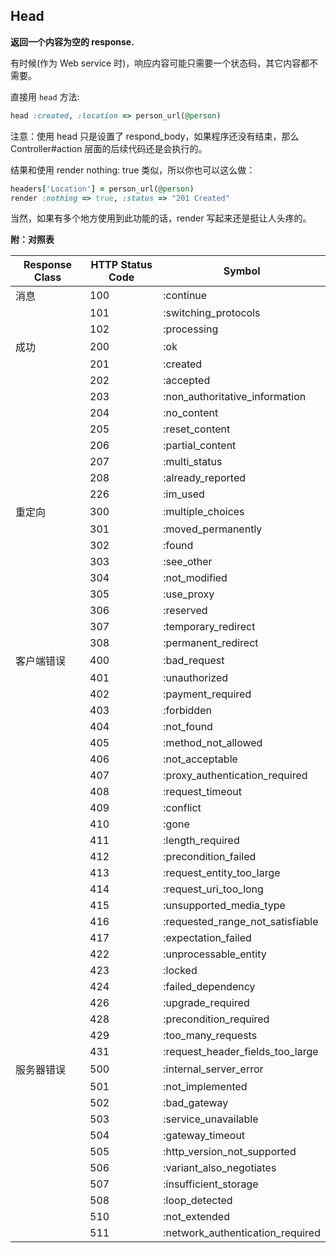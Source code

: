 ## Head

**返回一个内容为空的 response.**

有时候(作为 Web service 时)，响应内容可能只需要一个状态码，其它内容都不需要。

直接用 `head` 方法:

```ruby
head :created, :location => person_url(@person)
```

注意：使用 head 只是设置了 respond_body，如果程序还没有结束，那么 Controller#action 层面的后续代码还是会执行的。

结果和使用 render nothing: true 类似，所以你也可以这么做：

```ruby
headers['Location'] = person_url(@person)
render :nothing => true, :status => "201 Created"
```

当然，如果有多个地方使用到此功能的话，render 写起来还是挺让人头疼的。

**附：对照表**

|Response Class | HTTP Status Code |	Symbol |
|--|--|--|
| 消息 |	100|	:continue|
||101 |	:switching_protocols |
||102 |	:processing |
| 成功 |	200 |	:ok
||201 |	:created |
| |202 |	:accepted |
| |203 |	:non_authoritative_information |
| |204 |	:no_content |
| |205 |	:reset_content |
| |206 |	:partial_content |
| |207 |	:multi_status |
| |208 |	:already_reported |
| |226 |	:im_used |
| 重定向 |	300 |	:multiple_choices
| |301 |	:moved_permanently |
| |302 |	:found |
| |303 |	:see_other |
| |304 |	:not_modified |
| |305 |	:use_proxy |
| |306 |	:reserved |
| |307 |	:temporary_redirect |
| |308 |	:permanent_redirect |
| 客户端错误 |	400	| :bad_request
||401 |	:unauthorized |
||402 |	:payment_required |
||403 |	:forbidden |
||404 |	:not_found |
||405 |	:method_not_allowed |
||406 |	:not_acceptable |
||407 |	:proxy_authentication_required |
||408 |	:request_timeout |
||409 |	:conflict |
||410 |	:gone |
||411 |	:length_required |
||412 |	:precondition_failed |
||413 |	:request_entity_too_large |
||414 |	:request_uri_too_long |
||415 |	:unsupported_media_type |
||416 |	:requested_range_not_satisfiable |
||417 |	:expectation_failed |
||422 |	:unprocessable_entity |
||423 |	:locked |
||424 |	:failed_dependency |
||426 |	:upgrade_required |
||428 |	:precondition_required |
||429 |	:too_many_requests |
||431 |	:request_header_fields_too_large |
| 服务器错误 |	500	 | :internal_server_error
||501 |	:not_implemented |
||502 |	:bad_gateway |
||503 |	:service_unavailable |
||504 |	:gateway_timeout |
||505 |	:http_version_not_supported |
||506 |	:variant_also_negotiates |
||507 |	:insufficient_storage |
||508 |	:loop_detected |
||510 |	:not_extended |
||511 |	:network_authentication_required |
